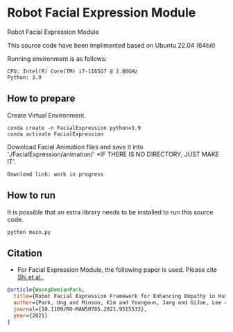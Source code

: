 # Robot Facial Expression Module
Robot Facial Expression Module

This source code have been implimented based on Ubuntu 22.04 (64bit)

Running environment is as follows:
```
CPU: Intel(R) Core(TM) i7-1165G7 @ 2.80GHz
Python: 3.9
```

## How to prepare
Create Virtual Environment.
```
conda create -n FacialExpression python=3.9
conda activate FacialExpression
```

Download Facial Animation files and save it into './FacialExpression/animation/'
*IF THERE IS NO DIRECTORY, JUST MAKE IT'.
```
Download link: work in progress
```

## How to run
It is possible that an extra library needs to be installed to run this source code.
```
python main.py
```

## Citation
* For Facial Expression Module, the following paper is used.
Please cite [Shi et al.,](https://arxiv.org/abs/2103.10189) 
```BibTeX
@article{WoongDemianPark,
  title={Robot Facial Expression Framework for Enhancing Empathy in Human-Robot Interaction},
  author={Park, Ung and Minsoo, Kim and Youngeun, Jang and GiJae, Lee and KangGeon, Kim and Ig-Jae, Kim and Jongsuk, Choi},
  journal={10.1109/RO-MAN50785.2021.9515533},
  year={2021}
}
```
